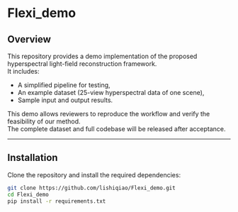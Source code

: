 # Flexi_demo

## Overview
This repository provides a demo implementation of the proposed hyperspectral light-field reconstruction framework.  
It includes:
- A simplified pipeline for testing,
- An example dataset (25-view hyperspectral data of one scene),
- Sample input and output results.

This demo allows reviewers to reproduce the workflow and verify the feasibility of our method.  
The complete dataset and full codebase will be released after acceptance.

---

## Installation
Clone the repository and install the required dependencies:

```bash
git clone https://github.com/lishiqiao/Flexi_demo.git
cd Flexi_demo
pip install -r requirements.txt
